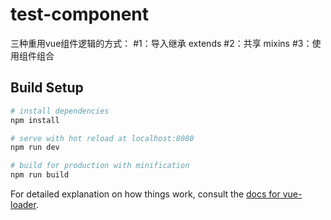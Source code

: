 # test-component

> 
三种重用vue组件逻辑的方式：
#1：导入继承 extends
#2：共享 mixins
#3：使用组件组合
## Build Setup

``` bash
# install dependencies
npm install

# serve with hot reload at localhost:8080
npm run dev

# build for production with minification
npm run build
```

For detailed explanation on how things work, consult the [docs for vue-loader](http://vuejs.github.io/vue-loader).

